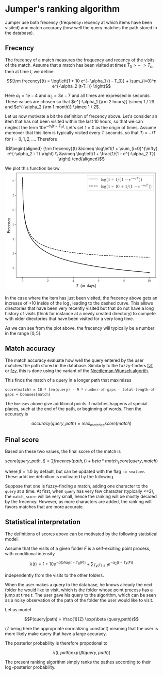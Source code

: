 # Jumper's ranking algorithm


Jumper use both frecency (frequency+recency at which items have been visited) and match accuracy (how well the query matches the path stored in the database).

## Frecency
The frecency of a match measures the frequency and recency of the visits of the match. Assume that a match has been visited at times $T_0 > \cdots > T_n$, then at time $t$, we define
```math
{\rm frecency}(t) = \log\left(1 + 10 e^{- \alpha_1 (t - T_0)} + \sum_{i=0}^n e^{-\alpha_2 (t-T_i)} \right)
```
Here $\alpha_1 = 1e-4$ and $\alpha_2 = 3e-7$ and all times are expressed in seconds. These values are chosen so that $e^{-\alpha_1 {\rm 2 hours}} \simeq 1 / 2$ and  $e^{-\alpha_2 {\rm 1 month}} \simeq 1 / 2$.

Let us now motivate a bit the definition of frecency above. 
Let's consider an item that has not been visited within the last 10 hours, so that we can neglect the term $10 e^{- \alpha_1 (t - T_0)}$. 
Let's set $t=0$ as the origin of times.
Assume moreover that this item is typically visited every $T$ seconds, so that $T_i = - i T$ for $i=0,1,2, \dots$. Therefore
```math
\begin{aligned}
{\rm frecency}(t) 
&\simeq \log\left(1 + \sum_{i=0}^{\infty} e^{-\alpha_2 i T} \right) \\
&\simeq \log\left(1 + \frac{1}{1 - e^{-\alpha_2 T}} \right)
\end{aligned}
```

We plot this function below.
![alt text](frecency.png)

In the case where the item has just been visited, the frecency above gets an increase of $+10$ inside of the $\log$, leading to the dashed curve. This allows directories that have been very recently visited but that do not have a long history of visits (think for instance at a newly created directory) to compete with older directories that have been visited for a very long time.

As we can see from the plot above, the frecency will typically be a number in the range $[0,5]$.

## Match accuracy

The match accuracy evaluate how well the query entered by the user matches the path stored in the database.
Similarly to the fuzzy-finders [fzf](https://github.com/junegunn/fzf) or [fzy](https://github.com/jhawthorn/fzy), this is done using the variant of the [Needleman-Wunsch algorith](https://en.wikipedia.org/wiki/Needleman–Wunsch_algorithm).

This finds the match of a query in a longer path that maximizes
```
score(match) = 10 * len(query) - 9 * number-of-gaps - total-length-of-gaps + bonuses(match)
```
The `bonuses` above give additional points if matches happens at special places, such at the end of the path, or beginning of words. Then the accuracy is

```math
accuracy(query, path) = \max_{matches} score(match)

```

## Final score
Based on these two values, the final score of the match is
```math
score(query, path, t) =  2 frecency(path, t) + beta * match_score(query, match)
```
where $\beta = 1.0$ by default, but can be updated with the flag `-b <value>`. 
These additive definition is motivated by the following.

Suppose that one is fuzzy-finding a match, adding one character to the `query` at a time.
At first, when `query` has very few character (typically <=2), the `match_score` will be very small, hence the ranking will be mostly decided by the frecency.
However, as more characters are added, the ranking will favors matches that are more accurate.

## Statistical interpretation

The definitions of scores above can be motivated by the following statistical model.

Assume that the visits of a given folder $F$ is a self-exciting point process, with conditional intensity
```math
\lambda(t) = 1 + 10 e^{-alpha_1 (t - T_0(F))} + \sum_{T_k(F) \leq t} e^{-\alpha_2 (t - T_k(F))}
```
independently from the visits to the other folders.

When the user makes a query to the database, he knows already the next folder he would like to visit, which is the folder whose point process has a jump at time $t$.
The user gave his query to the algorithm, which can be seen as a noisy observation of the path of the folder the user would like to visit.

Let us model
```math
P(query|path) = \frac{1}{Z} \exp(\beta (query,path))
```
($Z$ being here the appropriate normalizing constant) meaning that the user is more likely make query that have a large accuracy.

The posterior probability is therefore propotional to
```math
\lambda(t, path) \exp(\beta (query,path))
```
The present ranking algorithm simply ranks the pathes according to their $\log$-posterior probability.
